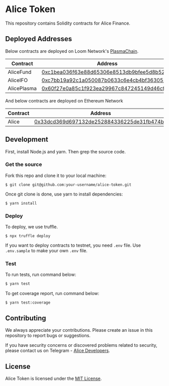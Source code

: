 # Alice Token

This repository contains Solidity contracts for Alice Finance.


## Deployed Addresses

Below contracts are deployed on Loom Network's [PlasmaChain](https://loomx.io/developers/en/intro-to-loom.html#what-is-plasmachain).

| Contract                    | Address                                                                                                                                     |
| --------------------------- | ------------------------------------------------------------------------------------------------------------------------------------------- |
| AliceFund                   | [0xc1bea036f63e88d65306e8513db9bfee5d8b5268](http://plasma-blockexplorer.dappchains.com/address/0xc1bea036f63e88d65306e8513db9bfee5d8b5268) |
| AliceIFO                    | [0xc7bb19a92c1a050087b0633c6e4cb4bf363053d9](http://plasma-blockexplorer.dappchains.com/address/0xc7bb19a92c1a050087b0633c6e4cb4bf363053d9) |
| AlicePlasma                 | [0x60f27e0a85c1f923ea29967c847245149d46cfee](http://plasma-blockexplorer.dappchains.com/address/0x60f27e0a85c1f923ea29967c847245149d46cfee) |

And below contracts are deployed on Ethereum Network

| Contract                    | Address                                                                                                                                     |
| --------------------------- | ------------------------------------------------------------------------------------------------------------------------------------------- |
| Alice                       | [0x33dcd369d697132de252884336225de31fb474b2](https://etherscan.io/address/0x33dcd369d697132de252884336225de31fb474b2)                       |

## Development

First, install Node.js and yarn. Then grep the source code.

### Get the source

Fork this repo and clone it to your local machine:

```shell
$ git clone git@github.com:your-username/alice-token.git
```

Once git clone is done, use yarn to install dependencies:

```shell
$ yarn install
```

### Deploy

To deploy, we use truffle. 

```shell
$ npx truffle deploy 
```

If you want to deploy contracts to testnet, you need `.env` file. Use `.env.sample` to make your own `.env` file.

### Test

To run tests, run command below:

```bash
$ yarn test
```

To get coverage report, run command below:

```shell
$ yarn test:coverage
```

## Contributing

We always appreciate your contributions. Please create an issue in this repository to report bugs or suggestions.

If you have security concerns or discovered problems related to security, please contact us on Telegram - [Alice Developers](https://t.me/alicefinancedevs).



## License

Alice Token is licensed under the [MIT License](/LICENSE).
